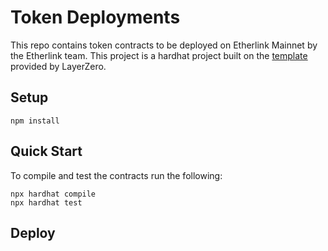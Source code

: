 # Token Deployments

This repo contains token contracts to be deployed on Etherlink Mainnet by the Etherlink team. This project is a hardhat project built on the [template](https://docs.layerzero.network/v2/developers/evm/create-lz-oapp/start) provided by LayerZero.

## Setup

```
npm install
```

## Quick Start

To compile and test the contracts run the following:

```
npx hardhat compile
npx hardhat test
```
## Deploy
